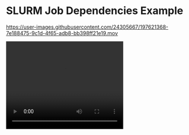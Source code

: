 # SLURM Job Dependencies Example



https://user-images.githubusercontent.com/24305667/197621368-7e188475-9c1d-4f65-adb8-bb398ff21e19.mov

 <video width="320" height="240" autoplay>
  <source src="volcano.mov" type="video/mov">
Your browser does not support the video tag.
</video> 
